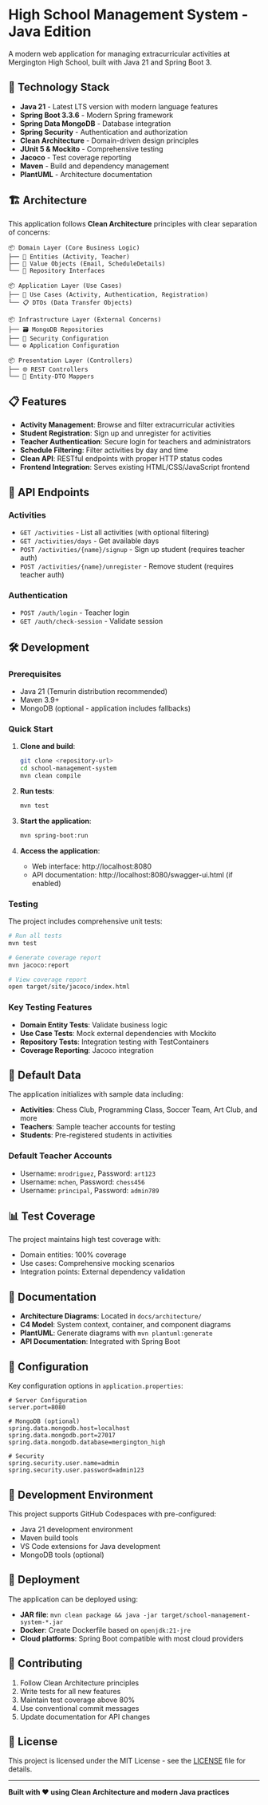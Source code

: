 # High School Management System - Java Edition

A modern web application for managing extracurricular activities at Mergington High School, built with Java 21 and Spring Boot 3.

## 🚀 Technology Stack

- **Java 21** - Latest LTS version with modern language features
- **Spring Boot 3.3.6** - Modern Spring framework
- **Spring Data MongoDB** - Database integration
- **Spring Security** - Authentication and authorization
- **Clean Architecture** - Domain-driven design principles
- **JUnit 5 & Mockito** - Comprehensive testing
- **Jacoco** - Test coverage reporting
- **Maven** - Build and dependency management
- **PlantUML** - Architecture documentation

## 🏗️ Architecture

This application follows **Clean Architecture** principles with clear separation of concerns:

```
📦 Domain Layer (Core Business Logic)
├── 🎯 Entities (Activity, Teacher)
├── 💎 Value Objects (Email, ScheduleDetails)
└── 🔌 Repository Interfaces

📦 Application Layer (Use Cases)
├── 🎪 Use Cases (Activity, Authentication, Registration)
└── 📋 DTOs (Data Transfer Objects)

📦 Infrastructure Layer (External Concerns)
├── 🗃️ MongoDB Repositories
├── 🔐 Security Configuration
└── ⚙️ Application Configuration

📦 Presentation Layer (Controllers)
├── 🌐 REST Controllers
└── 🔄 Entity-DTO Mappers
```

## 📋 Features

- **Activity Management**: Browse and filter extracurricular activities
- **Student Registration**: Sign up and unregister for activities
- **Teacher Authentication**: Secure login for teachers and administrators
- **Schedule Filtering**: Filter activities by day and time
- **Clean API**: RESTful endpoints with proper HTTP status codes
- **Frontend Integration**: Serves existing HTML/CSS/JavaScript frontend

## 🔗 API Endpoints

### Activities
- `GET /activities` - List all activities (with optional filtering)
- `GET /activities/days` - Get available days
- `POST /activities/{name}/signup` - Sign up student (requires teacher auth)
- `POST /activities/{name}/unregister` - Remove student (requires teacher auth)

### Authentication
- `POST /auth/login` - Teacher login
- `GET /auth/check-session` - Validate session

## 🛠️ Development

### Prerequisites
- Java 21 (Temurin distribution recommended)
- Maven 3.9+
- MongoDB (optional - application includes fallbacks)

### Quick Start

1. **Clone and build**:
   ```bash
   git clone <repository-url>
   cd school-management-system
   mvn clean compile
   ```

2. **Run tests**:
   ```bash
   mvn test
   ```

3. **Start the application**:
   ```bash
   mvn spring-boot:run
   ```

4. **Access the application**:
   - Web interface: http://localhost:8080
   - API documentation: http://localhost:8080/swagger-ui.html (if enabled)

### Testing

The project includes comprehensive unit tests:

```bash
# Run all tests
mvn test

# Generate coverage report
mvn jacoco:report

# View coverage report
open target/site/jacoco/index.html
```

### Key Testing Features
- **Domain Entity Tests**: Validate business logic
- **Use Case Tests**: Mock external dependencies with Mockito
- **Repository Tests**: Integration testing with TestContainers
- **Coverage Reporting**: Jacoco integration

## 🏫 Default Data

The application initializes with sample data including:

- **Activities**: Chess Club, Programming Class, Soccer Team, Art Club, and more
- **Teachers**: Sample teacher accounts for testing
- **Students**: Pre-registered students in activities

### Default Teacher Accounts
- Username: `mrodriguez`, Password: `art123`
- Username: `mchen`, Password: `chess456` 
- Username: `principal`, Password: `admin789`

## 📊 Test Coverage

The project maintains high test coverage with:
- Domain entities: 100% coverage
- Use cases: Comprehensive mocking scenarios
- Integration points: External dependency validation

## 📖 Documentation

- **Architecture Diagrams**: Located in `docs/architecture/`
- **C4 Model**: System context, container, and component diagrams
- **PlantUML**: Generate diagrams with `mvn plantuml:generate`
- **API Documentation**: Integrated with Spring Boot

## 🔧 Configuration

Key configuration options in `application.properties`:

```properties
# Server Configuration
server.port=8080

# MongoDB (optional)
spring.data.mongodb.host=localhost
spring.data.mongodb.port=27017
spring.data.mongodb.database=mergington_high

# Security
spring.security.user.name=admin
spring.security.user.password=admin123
```

## 🐳 Development Environment

This project supports GitHub Codespaces with pre-configured:
- Java 21 development environment
- Maven build tools
- VS Code extensions for Java development
- MongoDB tools (optional)

## 🚀 Deployment

The application can be deployed using:
- **JAR file**: `mvn clean package && java -jar target/school-management-system-*.jar`
- **Docker**: Create Dockerfile based on `openjdk:21-jre`
- **Cloud platforms**: Spring Boot compatible with most cloud providers

## 🤝 Contributing

1. Follow Clean Architecture principles
2. Write tests for all new features
3. Maintain test coverage above 80%
4. Use conventional commit messages
5. Update documentation for API changes

## 📜 License

This project is licensed under the MIT License - see the [LICENSE](LICENSE) file for details.

---

**Built with ❤️ using Clean Architecture and modern Java practices**
